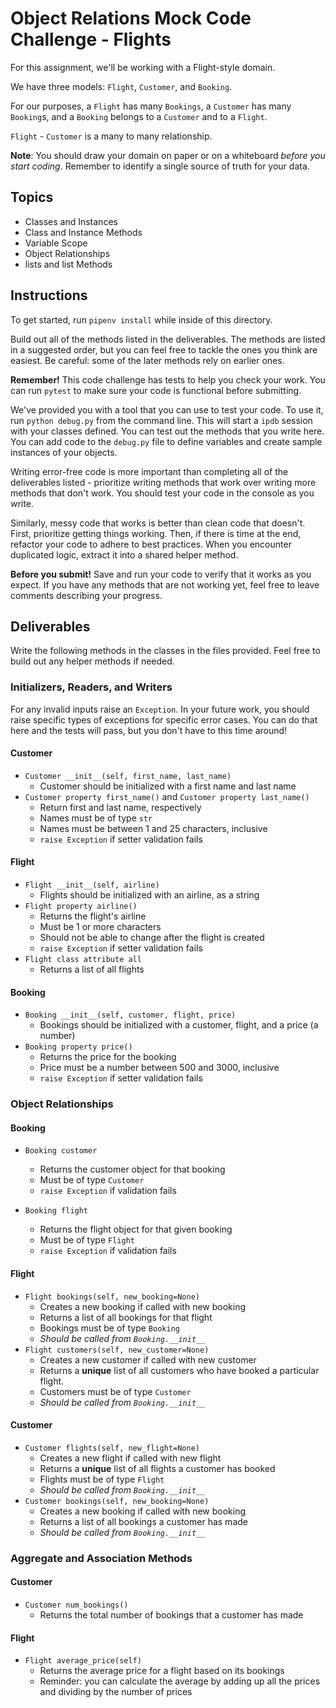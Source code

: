 # Object Relations Mock Code Challenge - Flights

For this assignment, we'll be working with a Flight-style domain.

We have three models: `Flight`, `Customer`, and `Booking`.

For our purposes, a `Flight` has many `Bookings`, a `Customer` has many
`Booking`s, and a `Booking` belongs to a `Customer` and to a `Flight`.

`Flight` - `Customer` is a many to many relationship.

**Note**: You should draw your domain on paper or on a whiteboard _before you
start coding_. Remember to identify a single source of truth for your data.

## Topics

- Classes and Instances
- Class and Instance Methods
- Variable Scope
- Object Relationships
- lists and list Methods

## Instructions

To get started, run `pipenv install` while inside of this directory.

Build out all of the methods listed in the deliverables. The methods are listed
in a suggested order, but you can feel free to tackle the ones you think are
easiest. Be careful: some of the later methods rely on earlier ones.

**Remember!** This code challenge has tests to help you check your work. You
can run `pytest` to make sure your code is functional before submitting.

We've provided you with a tool that you can use to test your code. To use it,
run `python debug.py` from the command line. This will start a `ipdb` session
with your classes defined. You can test out the methods that you write here. You
can add code to the `debug.py` file to define variables and create sample
instances of your objects.

Writing error-free code is more important than completing all of the
deliverables listed - prioritize writing methods that work over writing more
methods that don't work. You should test your code in the console as you write.

Similarly, messy code that works is better than clean code that doesn't. First,
prioritize getting things working. Then, if there is time at the end, refactor
your code to adhere to best practices. When you encounter duplicated logic,
extract it into a shared helper method.

**Before you submit!** Save and run your code to verify that it works as you
expect. If you have any methods that are not working yet, feel free to leave
comments describing your progress.

## Deliverables

Write the following methods in the classes in the files provided. Feel free to
build out any helper methods if needed.

### Initializers, Readers, and Writers

For any invalid inputs raise an `Exception`. In your future work, you should
raise specific types of exceptions for specific error cases. You can do that
here and the tests will pass, but you don't have to this time around!

#### Customer

- `Customer __init__(self, first_name, last_name)`
  - Customer should be initialized with a first name and last name
- `Customer property first_name()` and `Customer property last_name()`
  - Return first and last name, respectively
  - Names must be of type `str`
  - Names must be between 1 and 25 characters, inclusive
  - `raise Exception` if setter validation fails

#### Flight

- `Flight __init__(self, airline)`
  - Flights should be initialized with an airline, as a string
- `Flight property airline()`
  - Returns the flight's airline
  - Must be 1 or more characters
  - Should not be able to change after the flight is created
  - `raise Exception` if setter validation fails
- `Flight class attribute all`
  - Returns a list of all flights

#### Booking

- `Booking __init__(self, customer, flight, price)`
  - Bookings should be initialized with a customer, flight, and a price (a number)
- `Booking property price()`
  - Returns the price for the booking
  - Price must be a number between 500 and 3000, inclusive
  - `raise Exception` if setter validation fails

### Object Relationships

#### Booking

- `Booking customer`
  - Returns the customer object for that booking
  - Must be of type `Customer`
  - `raise Exception` if validation fails
  
- `Booking flight`
  - Returns the flight object for that given booking
  - Must be of type `Flight`
  - `raise Exception` if validation fails

#### Flight

- `Flight bookings(self, new_booking=None)`
  - Creates a new booking if called with new booking
  - Returns a list of all bookings for that flight
  - Bookings must be of type `Booking`
  - _Should be called from `Booking.__init__`_
- `Flight customers(self, new_customer=None)`
  - Creates a new customer if called with new customer
  - Returns a **unique** list of all customers who have booked a particular flight.
  - Customers must be of type `Customer`
  - _Should be called from `Booking.__init__`_

#### Customer

- `Customer flights(self, new_flight=None)`
  - Creates a new flight if called with new flight
  - Returns a **unique** list of all flights a customer has booked
  - Flights must be of type `Flight`
  - _Should be called from `Booking.__init__`_
- `Customer bookings(self, new_booking=None)`
  - Creates a new booking if called with new booking
  - Returns a list of all bookings a customer has made
  - _Should be called from `Booking.__init__`_

### Aggregate and Association Methods

#### Customer

- `Customer num_bookings()`
  - Returns the total number of bookings that a customer has made

#### Flight

- `Flight average_price(self)`
  - Returns the average price for a flight based on its bookings
  - Reminder: you can calculate the average by adding up all the prices and
    dividing by the number of prices
